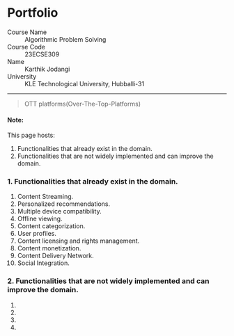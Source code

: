 # Portfolio

<dl>
<dt>Course Name</dt>
<dd>Algorithmic Problem Solving</dd>
<dt>Course Code</dt>
<dd>23ECSE309</dd>
<dt>Name</dt>
<dd>Karthik Jodangi</dd>
<dt>University</dt>
<dd>KLE Technological University, Hubballi-31</dd>
</dl>

* * *

> OTT platforms(Over-The-Top-Platforms)

#### Note:
This page hosts:

1. Functionalities that already exist in the domain.
2. Functionalities that are not widely implemented and can improve the domain.

### 1. Functionalities that already exist in the domain.
1. Content Streaming.
2. Personalized recommendations.
3. Multiple device compatibility.
4. Offline viewing.
5. Content categorization.
6. User profiles.
7. Content licensing and rights management.
8. Content monetization.
9. Content Delivery Network.
10. Social Integration.

### 2. Functionalities that are not widely implemented and can improve the domain.
1. 
2.
3.
4.

